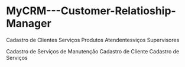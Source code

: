 # MyCRM---Customer-Relatioship-Manager
Cadastro de Clientes
Serviços
Produtos
Atendentesviços
Supervisores

Cadastro de Serviços de Manutenção
Cadastro de Cliente
Cadastro de Serviços
